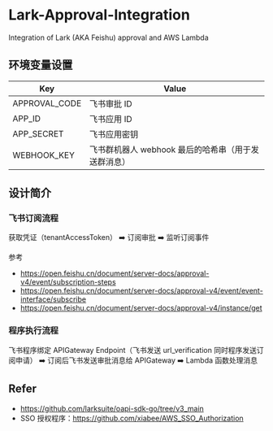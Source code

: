 # Lark-Approval-Integration
Integration of Lark (AKA Feishu) approval and AWS Lambda



## 环境变量设置

| Key           | **Value**                                           |
| ------------- | --------------------------------------------------- |
| APPROVAL_CODE | 飞书审批 ID                                         |
| APP_ID        | 飞书应用 ID                                         |
| APP_SECRET    | 飞书应用密钥                                        |
| WEBHOOK_KEY   | 飞书群机器人 webhook 最后的哈希串（用于发送群消息） |



## 设计简介

### 飞书订阅流程

获取凭证（tenantAccessToken） :arrow_right: 订阅审批 :arrow_right: 监听订阅事件

参考

* https://open.feishu.cn/document/server-docs/approval-v4/event/subscription-steps
* https://open.feishu.cn/document/server-docs/approval-v4/event/event-interface/subscribe
* https://open.feishu.cn/document/server-docs/approval-v4/instance/get



### 程序执行流程

飞书程序绑定 APIGateway Endpoint（飞书发送 url_verification 同时程序发送订阅申请） :arrow_right: 订阅后飞书发送审批消息给 APIGateway :arrow_right: Lambda 函数处理消息



## Refer

* https://github.com/larksuite/oapi-sdk-go/tree/v3_main
* SSO 授权程序：https://github.com/xiabee/AWS_SSO_Authorization

